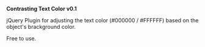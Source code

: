 **Contrasting Text Color v0.1**

jQuery Plugin for adjusting the text color (#000000 / #FFFFFF) based on the object's brackground color.


Free to use.